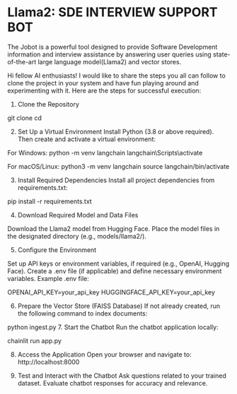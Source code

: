# Llama2: SDE INTERVIEW SUPPORT BOT

The Jobot is a powerful tool designed to provide Software Development information and interview assistance by answering user queries using state-of-the-art large language model(Llama2) and vector stores.

Hi fellow AI enthusiasts! I would like to share the steps you all can follow to clone the project in your system and have fun playing around and experimenting with it. Here are the steps for successful execution:

1. Clone the Repository

git clone <repository-url>
cd <repository-folder>

2. Set Up a Virtual Environment
   Install Python (3.8 or above required). Then create and activate a virtual environment:

For Windows:
python -m venv langchain
langchain\Scripts\activate

For macOS/Linux:
python3 -m venv langchain
source langchain/bin/activate

3. Install Required Dependencies
   Install all project dependencies from requirements.txt:

pip install -r requirements.txt

4. Download Required Model and Data Files

Download the Llama2 model from Hugging Face.
Place the model files in the designated directory (e.g., models/llama2/).

5. Configure the Environment

Set up API keys or environment variables, if required (e.g., OpenAI, Hugging Face).
Create a .env file (if applicable) and define necessary environment variables.
Example .env file:

OPENAI_API_KEY=your_api_key
HUGGINGFACE_API_KEY=your_api_key

6. Prepare the Vector Store (FAISS Database)
   If not already created, run the following command to index documents:

python ingest.py 7. Start the Chatbot
Run the chatbot application locally:

chainlit run app.py

8. Access the Application
   Open your browser and navigate to:
   http://localhost:8000

9. Test and Interact with the Chatbot
   Ask questions related to your trained dataset.
   Evaluate chatbot responses for accuracy and relevance.
